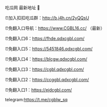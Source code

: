 吃瓜网 最新地址 👋 

⏰加入扣扣吃瓜群：http://b.j4h.cn/2yQQsU

⏰免翻入口导航：https://www.CGBL16.cc/  （最新）

⏰免翻入口6：https://fhde.qdxcgbl.com/

⏰免翻入口5：https://5451846.qdxcgbl.com/

⏰免翻入口4：https://blcgw.qdxcgbl.com/

⏰免翻入口3：https://cgbl.qdxcgbl.com/

⏰免翻入口2：https://ccggbl.qdxcgbl.com/

⏰免翻入口1：https://ejdcgbl.com/

telegram:https://t.me/cgblw_sq


